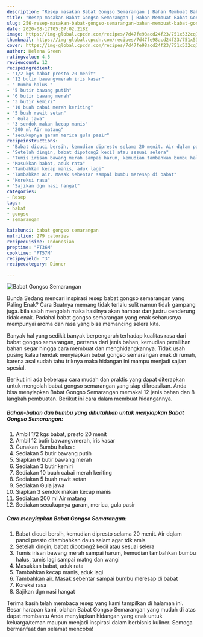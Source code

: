```yaml
---
description: "Resep masakan Babat Gongso Semarangan | Bahan Membuat Babat Gongso Semarangan Yang Mudah Dan Praktis"
title: "Resep masakan Babat Gongso Semarangan | Bahan Membuat Babat Gongso Semarangan Yang Mudah Dan Praktis"
slug: 256-resep-masakan-babat-gongso-semarangan-bahan-membuat-babat-gongso-semarangan-yang-mudah-dan-praktis
date: 2020-08-17T05:07:02.218Z
image: https://img-global.cpcdn.com/recipes/7d47fe98acd24f23/751x532cq70/babat-gongso-semarangan-foto-resep-utama.jpg
thumbnail: https://img-global.cpcdn.com/recipes/7d47fe98acd24f23/751x532cq70/babat-gongso-semarangan-foto-resep-utama.jpg
cover: https://img-global.cpcdn.com/recipes/7d47fe98acd24f23/751x532cq70/babat-gongso-semarangan-foto-resep-utama.jpg
author: Helena Green
ratingvalue: 4.5
reviewcount: 12
recipeingredient:
- "1/2 kgs babat presto 20 menit"
- "12 butir bawangvmerah iris kasar"
- " Bumbu halus "
- "5 butir bawang putih"
- "6 butir bawang merah"
- "3 butir kemiri"
- "10 buah cabai merah keriting"
- "5 buah rawit setan"
- " Gula jawa"
- "3 sendok makan kecap manis"
- "200 ml Air matang"
- "secukupnya garam merica gula pasir"
recipeinstructions:
- "Babat dicuci bersih, kemudian dipresto selama 20 menit. Air dqlam panci presto ditambahkan daun salam agar tdk amis"
- "Setelah dingin, babat dipotong2 kecil atau sesuai selera"
- "Tumis irisan bawang merah sampai harum, kemudian tambahkan bumbu halus, tumis lagi sampai matng dan wangi"
- "Masukkan babat, aduk rata"
- "Tambahkan kecap manis, aduk lagi"
- "Tambahkan air. Masak sebentar sampai bumbu meresap di babat"
- "Koreksi rasa"
- "Sajikan dgn nasi hangat"
categories:
- Resep
tags:
- babat
- gongso
- semarangan

katakunci: babat gongso semarangan 
nutrition: 279 calories
recipecuisine: Indonesian
preptime: "PT36M"
cooktime: "PT57M"
recipeyield: "3"
recipecategory: Dinner

---
```



![Babat Gongso Semarangan](https://img-global.cpcdn.com/recipes/7d47fe98acd24f23/751x532cq70/babat-gongso-semarangan-foto-resep-utama.jpg)

Bunda Sedang mencari inspirasi resep babat gongso semarangan yang Paling Enak? Cara Buatnya memang tidak terlalu sulit namun tidak gampang juga. bila salah mengolah maka hasilnya akan hambar dan justru cenderung tidak enak. Padahal babat gongso semarangan yang enak seharusnya mempunyai aroma dan rasa yang bisa memancing selera kita.



Banyak hal yang sedikit banyak berpengaruh terhadap kualitas rasa dari babat gongso semarangan, pertama dari jenis bahan, kemudian pemilihan bahan segar hingga cara membuat dan menghidangkannya. Tidak usah pusing kalau hendak menyiapkan babat gongso semarangan enak di rumah, karena asal sudah tahu triknya maka hidangan ini mampu menjadi sajian spesial.


Berikut ini ada beberapa cara mudah dan praktis yang dapat diterapkan untuk mengolah babat gongso semarangan yang siap dikreasikan. Anda bisa menyiapkan Babat Gongso Semarangan memakai 12 jenis bahan dan 8 langkah pembuatan. Berikut ini cara dalam membuat hidangannya.

<!--inarticleads1-->

##### Bahan-bahan dan bumbu yang dibutuhkan untuk menyiapkan Babat Gongso Semarangan:

1. Ambil 1/2 kgs babat, presto 20 menit
1. Ambil 12 butir bawangvmerah, iris kasar
1. Gunakan  Bumbu halus :
1. Sediakan 5 butir bawang putih
1. Siapkan 6 butir bawang merah
1. Sediakan 3 butir kemiri
1. Sediakan 10 buah cabai merah keriting
1. Sediakan 5 buah rawit setan
1. Sediakan  Gula jawa
1. Siapkan 3 sendok makan kecap manis
1. Sediakan 200 ml Air matang
1. Sediakan secukupnya garam, merica, gula pasir




<!--inarticleads2-->

##### Cara menyiapkan Babat Gongso Semarangan:

1. Babat dicuci bersih, kemudian dipresto selama 20 menit. Air dqlam panci presto ditambahkan daun salam agar tdk amis
1. Setelah dingin, babat dipotong2 kecil atau sesuai selera
1. Tumis irisan bawang merah sampai harum, kemudian tambahkan bumbu halus, tumis lagi sampai matng dan wangi
1. Masukkan babat, aduk rata
1. Tambahkan kecap manis, aduk lagi
1. Tambahkan air. Masak sebentar sampai bumbu meresap di babat
1. Koreksi rasa
1. Sajikan dgn nasi hangat




Terima kasih telah membaca resep yang kami tampilkan di halaman ini. Besar harapan kami, olahan Babat Gongso Semarangan yang mudah di atas dapat membantu Anda menyiapkan hidangan yang enak untuk keluarga/teman maupun menjadi inspirasi dalam berbisnis kuliner. Semoga bermanfaat dan selamat mencoba!
